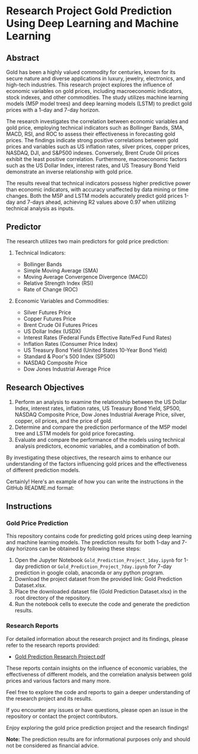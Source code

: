 # Research Project Gold Prediction Using Deep Learning and Machine Learning

## Abstract
Gold has been a highly valued commodity for centuries, known for its secure nature and diverse applications in luxury, jewelry, electronics, and high-tech industries. This research project explores the influence of economic variables on gold prices, including macroeconomic indicators, stock indexes, and other commodities. The study utilizes machine learning models (M5P model trees) and deep learning models (LSTM) to predict gold prices with a 1-day and 7-day horizon. 

The research investigates the correlation between economic variables and gold price, employing technical indicators such as Bollinger Bands, SMA, MACD, RSI, and ROC to assess their effectiveness in forecasting gold prices. The findings indicate strong positive correlations between gold prices and variables such as US inflation rates, silver prices, copper prices, NASDAQ, DJI, and S&P500 indexes. Conversely, Brent Crude Oil prices exhibit the least positive correlation. Furthermore, macroeconomic factors such as the US Dollar Index, interest rates, and US Treasury Bond Yield demonstrate an inverse relationship with gold price.

The results reveal that technical indicators possess higher predictive power than economic indicators, with accuracy unaffected by data mining or time changes. Both the M5P and LSTM models accurately predict gold prices 1-day and 7-days ahead, achieving R2 values above 0.97 when utilizing technical analysis as inputs.

## Predictor
The research utilizes two main predictors for gold price prediction:

1. Technical Indicators:
   - Bollinger Bands
   - Simple Moving Average (SMA)
   - Moving Average Convergence Divergence (MACD)
   - Relative Strength Index (RSI)
   - Rate of Change (ROC)

2. Economic Variables and Commodities:
   - Silver Futures Price
   - Copper Futures Price
   - Brent Crude Oil Futures Prices
   - US Dollar Index (USDX)
   - Interest Rates (Federal Funds Effective Rate/Fed Fund Rates)
   - Inflation Rates (Consumer Price Index)
   - US Treasury Bond Yield (United States 10-Year Bond Yield)
   - Standard & Poor's 500 Index (SP500)
   - NASDAQ Composite Price
   - Dow Jones Industrial Average Price

## Research Objectives
1. Perform an analysis to examine the relationship between the US Dollar Index, interest rates, inflation rates, US Treasury Bond Yield, SP500, NASDAQ Composite Price, Dow Jones Industrial Average Price, silver, copper, oil prices, and the price of gold.
2. Determine and compare the prediction performance of the M5P model tree and LSTM models for gold price forecasting.
3. Evaluate and compare the performance of the models using technical analysis predictors, economic variables, and a combination of both.

By investigating these objectives, the research aims to enhance our understanding of the factors influencing gold prices and the effectiveness of different prediction models.

Certainly! Here's an example of how you can write the instructions in the GitHub README.md format:

## Instructions

### Gold Price Prediction

This repository contains code for predicting gold prices using deep learning and machine learning models. The prediction results for both 1-day and 7-day horizons can be obtained by following these steps:

 1. Open the Jupyter Notebook `Gold_Prediction_Project_1day.ipynb` for 1-day prediction or `Gold_Prediction_Project_7day.ipynb` for 7-day prediction in google colab, anaconda or any python program.
 2. Download the project dataset from the provided link: Gold Prediction Dataset.xlsx.
 3. Place the downloaded dataset file (Gold Prediction Dataset.xlsx) in the root directory of the repository.
 4. Run the notebook cells to execute the code and generate the prediction results.

### Research Reports

For detailed information about the research project and its findings, please refer to the research reports provided:

- [Gold Prediction Research Project.pdf](https://github.com/your-username/gold-prediction/blob/main/Gold%20Prediction%20Research%20Project.pdf)

These reports contain insights on the influence of economic variables, the effectiveness of different models, and the correlation analysis between gold prices and various factors and many more.

Feel free to explore the code and reports to gain a deeper understanding of the research project and its results.

If you encounter any issues or have questions, please open an issue in the repository or contact the project contributors.

Enjoy exploring the gold price prediction project and the research findings!

**Note:** The prediction results are for informational purposes only and should not be considered as financial advice.
